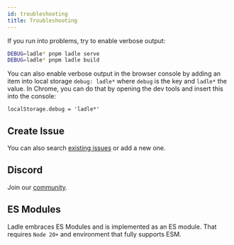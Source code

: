 ```yaml
---
id: troubleshooting
title: Troubleshooting
---
```


If you run into problems, try to enable verbose output:

```bash
DEBUG=ladle* pnpm ladle serve
DEBUG=ladle* pnpm ladle build
```

You can also enable verbose output in the browser console by adding an item into local storage `debug: ladle*` where `debug` is the key and `ladle*` the value. In Chrome, you can do that by opening the dev tools and insert this into the console:

```
localStorage.debug = 'ladle*'
```

## Create Issue

You can also search [existing issues](https://github.com/tajo/ladle/issues) or add a new one.

## Discord

Join our [community](https://discord.gg/H6FSHjyW7e).

## ES Modules

Ladle embraces ES Modules and is implemented as an ES module. That requires `Node 20+` and environment that fully supports ESM.
